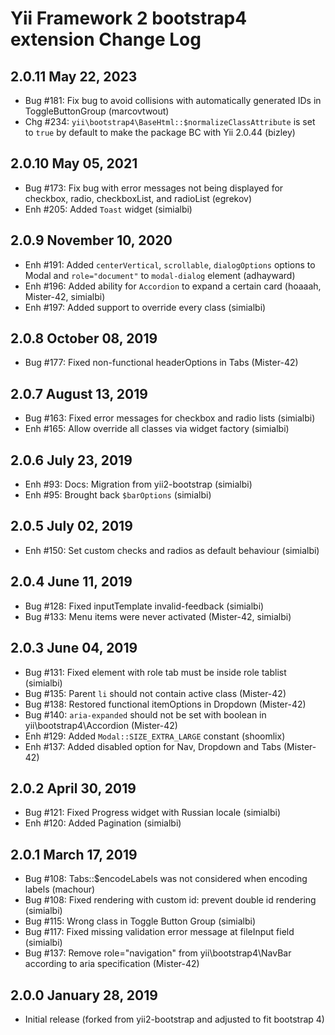 Yii Framework 2 bootstrap4 extension Change Log
==============================================

2.0.11 May 22, 2023
-------------------

- Bug #181: Fix bug to avoid collisions with automatically generated IDs in ToggleButtonGroup (marcovtwout)
- Chg #234: `yii\bootstrap4\BaseHtml::$normalizeClassAttribute` is set to `true` by default to make the package BC with Yii 2.0.44 (bizley)


2.0.10 May 05, 2021
-------------------

- Bug #173: Fix bug with error messages not being displayed for checkbox, radio, checkboxList, and radioList (egrekov)
- Enh #205: Added `Toast` widget (simialbi)


2.0.9 November 10, 2020
-----------------------

- Enh #191: Added `centerVertical`, `scrollable`, `dialogOptions` options to Modal and `role="document"` to `modal-dialog` element (adhayward)
- Enh #196: Added ability for `Accordion` to expand a certain card (hoaaah, Mister-42, simialbi)
- Enh #197: Added support to override every class (simialbi)


2.0.8 October 08, 2019
----------------------

- Bug #177: Fixed non-functional headerOptions in Tabs (Mister-42)


2.0.7 August 13, 2019
---------------------

- Bug #163: Fixed error messages for checkbox and radio lists (simialbi)
- Enh #165: Allow override all classes via widget factory (simialbi)


2.0.6 July 23, 2019
-------------------

- Enh #93: Docs: Migration from yii2-bootstrap (simialbi)
- Enh #95: Brought back `$barOptions` (simialbi)


2.0.5 July 02, 2019
-------------------

- Enh #150: Set custom checks and radios as default behaviour (simialbi)


2.0.4 June 11, 2019
-------------------

- Bug #128: Fixed inputTemplate invalid-feedback (simialbi)
- Bug #133: Menu items were never activated (Mister-42, simialbi)


2.0.3 June 04, 2019
-------------------

- Bug #131: Fixed element with role tab must be inside role tablist (simialbi)
- Bug #135: Parent `li` should not contain active class (Mister-42)
- Bug #138: Restored functional itemOptions in Dropdown (Mister-42)
- Bug #140: `aria-expanded` should not be set with boolean in yii\bootstrap4\Accordion (Mister-42)
- Enh #129: Added `Modal::SIZE_EXTRA_LARGE` constant (shoomlix)
- Enh #137: Added disabled option for Nav, Dropdown and Tabs (Mister-42)


2.0.2 April 30, 2019
--------------------

- Bug #121: Fixed Progress widget with Russian locale (simialbi)
- Enh #120: Added Pagination (simialbi)


2.0.1 March 17, 2019
--------------------

- Bug #108: Tabs::$encodeLabels was not considered when encoding labels (machour)
- Bug #108: Fixed rendering with custom id: prevent double id rendering (simialbi)
- Bug #115: Wrong class in Toggle Button Group (simialbi)
- Bug #117: Fixed missing validation error message at fileInput field (simialbi)
- Bug #137: Remove role="navigation" from yii\bootstrap4\NavBar according to aria specification (Mister-42)


2.0.0 January 28, 2019
----------------------

- Initial release (forked from yii2-bootstrap and adjusted to fit bootstrap 4)
